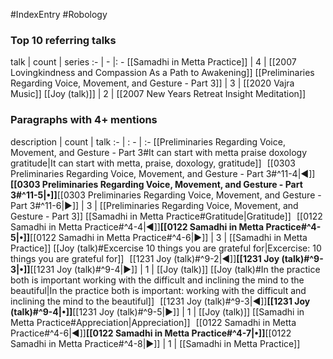 #IndexEntry #Robology

### Top 10 referring talks
talk | count | series
:- | - |: -
[[Samadhi in Metta Practice]] | 4 | [[2007 Lovingkindness and Compassion As a Path to Awakening]]
[[Preliminaries Regarding Voice, Movement, and Gesture - Part 3]] | 3 | [[2020 Vajra Music]]
[[Joy (talk)]] | 2 | [[2007 New Years Retreat Insight Meditation]]

### Paragraphs with 4+ mentions
description | count | talk
:- | : - | :-
[[Preliminaries Regarding Voice, Movement, and Gesture - Part 3#It can start with metta praise doxology gratitude\|It can start with metta, praise, doxology, gratitude]] &nbsp;&nbsp;[[0303 Preliminaries Regarding Voice, Movement, and Gesture - Part 3#^11-4\|◀]]**[[0303 Preliminaries Regarding Voice, Movement, and Gesture - Part 3#^11-5\|•]]**[[0303 Preliminaries Regarding Voice, Movement, and Gesture - Part 3#^11-6\|▶]] | 3 | [[Preliminaries Regarding Voice, Movement, and Gesture - Part 3]]
[[Samadhi in Metta Practice#Gratitude\|Gratitude]] &nbsp;&nbsp;[[0122 Samadhi in Metta Practice#^4-4\|◀]]**[[0122 Samadhi in Metta Practice#^4-5\|•]]**[[0122 Samadhi in Metta Practice#^4-6\|▶]] | 3 | [[Samadhi in Metta Practice]]
[[Joy (talk)#Excercise 10 things you are grateful for\|Excercise: 10 things you are grateful for]] &nbsp;&nbsp;[[1231 Joy (talk)#^9-2\|◀]]**[[1231 Joy (talk)#^9-3\|•]]**[[1231 Joy (talk)#^9-4\|▶]] | 1 | [[Joy (talk)]]
[[Joy (talk)#In the practice both is important working with the difficult and inclining the mind to the beautiful\|In the practice both is important: working with the difficult and inclining the mind to the beautiful]] &nbsp;&nbsp;[[1231 Joy (talk)#^9-3\|◀]]**[[1231 Joy (talk)#^9-4\|•]]**[[1231 Joy (talk)#^9-5\|▶]] | 1 | [[Joy (talk)]]
[[Samadhi in Metta Practice#Appreciation\|Appreciation]] &nbsp;&nbsp;[[0122 Samadhi in Metta Practice#^4-6\|◀]]**[[0122 Samadhi in Metta Practice#^4-7\|•]]**[[0122 Samadhi in Metta Practice#^4-8\|▶]] | 1 | [[Samadhi in Metta Practice]]

